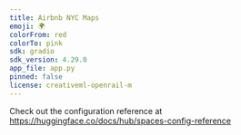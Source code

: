 ```yaml
---
title: Airbnb NYC Maps
emoji: 🌍
colorFrom: red
colorTo: pink
sdk: gradio
sdk_version: 4.29.0
app_file: app.py
pinned: false
license: creativeml-openrail-m
---
```


Check out the configuration reference at https://huggingface.co/docs/hub/spaces-config-reference
